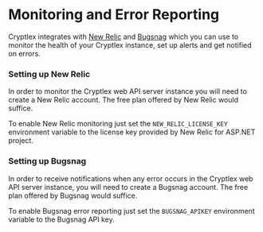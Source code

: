 # Monitoring and Error Reporting

Cryptlex integrates with [New Relic](https://newrelic.com/) and [Bugsnag](https://www.bugsnag.com/) which you can use to monitor the health of your Cryptlex instance, set up alerts and get notified on errors.

### Setting up New Relic <a id="starting-with-grafana"></a>

In order to monitor the Cryptlex web API server instance you will need to create a New Relic account. The free plan offered by New Relic would suffice.

To enable New Relic monitoring just set the `NEW_RELIC_LICENSE_KEY` environment variable to the license key provided by New Relic for ASP.NET project.

### Setting up Bugsnag <a id="settings-up-notifications"></a>

In order to receive notifications when any error occurs in the Cryptlex web API server instance, you will need to create a Bugsnag account. The free plan offered by Bugsnag would suffice.

To enable Bugsnag error reporting just set the `BUGSNAG_APIKEY` environment variable to the Bugsnag API key.



